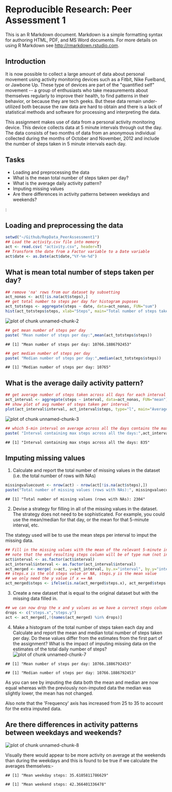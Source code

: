 # Reproducible Research: Peer Assessment 1

This is an R Markdown document. Markdown is a simple formatting syntax for authoring HTML, PDF, and MS Word documents. For more details on using R Markdown see <http://rmarkdown.rstudio.com>.

## Introduction

It is now possible to collect a large amount of data about personal movement using activity monitoring devices such as a Fitbit, Nike Fuelband, or Jawbone Up. These type of devices are part of the "quantified self" movement -- a group of enthusiasts who take measurements about themselves regularly to improve their health, to find patterns in their behavior, or because they are tech geeks. But these data remain under-utilized both because the raw data are hard to obtain and there is a lack of statistical methods and software for processing and interpreting the data.

This assignment makes use of data from a personal activity monitoring device. This device collects data at 5 minute intervals through out the day. The data consists of two months of data from an anonymous individual collected during the months of October and November, 2012 and include the number of steps taken in 5 minute intervals each day.

## Tasks
- Loading and preprocessing the data
- What is the mean total number of steps taken per day?
- What is the average daily activity pattern?
- Imputing missing values
- Are there differences in activity patterns between weekdays and weekends?

:

## Loading and preprocessing the data

```r
setwd("~/Github/RepData_PeerAssessment1")
## Load the activity.csv file into memory
act <- read.csv( "activity.csv", header=T)
## Transform the date from a Factor variable to a Date variable
act$date <- as.Date(act$date,"%Y-%m-%d")
```


## What is mean total number of steps taken per day?

```r
## remove 'na' rows from our dataset by subsetting
act_nonas <- act[!is.na(act$steps),]
## get total number to steps per day for histogram puposes
act_totsteps <- aggregate(steps ~ date, data=act_nonas, FUN="sum")
hist(act_totsteps$steps, xlab="Steps", main="Total number of steps taken each day")
```

![plot of chunk unnamed-chunk-2](./PA1_template_files/figure-html/unnamed-chunk-2.png) 

```r
## get mean number of steps per day
paste( "Mean number of steps per day:",mean(act_totsteps$steps))
```

```
## [1] "Mean number of steps per day: 10766.1886792453"
```

```r
## get median number of steps per day
paste( "Median number of steps per day:",median(act_totsteps$steps))
```

```
## [1] "Median number of steps per day: 10765"
```

## What is the average daily activity pattern?

```r
## get average number of steps taken across all days for each interval
act_interval <- aggregate(steps ~ interval, data=act_nonas, FUN="mean")
## show plot of avg number of steps taken per interval
plot(act_interval$interval, act_interval$steps, type="l", main="Average number of Steps taken per Interval", xlab="Steps", ylab="Interval")
```

![plot of chunk unnamed-chunk-3](./PA1_template_files/figure-html/unnamed-chunk-3.png) 

```r
## which 5-min interval on average across all the days contains the maximum number of steps
paste( "Interval containing max steps across all the days:",act_interval[act_interval$steps==max(act_interval$steps),"interval"])
```

```
## [1] "Interval containing max steps across all the days: 835"
```

## Imputing missing values
1. Calculate and report the total number of missing values in the dataset (i.e. the total number of rows with NAs)


```r
missingvaluecount <- nrow(act) - nrow(act[!is.na(act$steps),])
paste("Total number of missing values (rows with NAs):", missingvaluecount)
```

```
## [1] "Total number of missing values (rows with NAs): 2304"
```

2. Devise a strategy for filling in all of the missing values in the dataset. The strategy does not need to be sophisticated. For example, you could use the mean/median for that day, or the mean for that 5-minute interval, etc.

The stategy used will be to use the mean steps per interval to imput the missing data.


```r
## Fill in the missing values with the mean of the relevant 5-minute interval
## note that the end resulting steps column will be of type num (not int) due to the mean value
act$interval <- as.factor(act$interval)
act_interval$interval <- as.factor(act_interval$interval)
act_merged <- merge( x=act, y=act_interval, by.x="interval", by.y="interval", all.x=TRUE )
## steps.x is the old steps value or NA, steps.y is the mean value
## we only need the y value if x == NA
act_merged$steps <- ifelse(is.na(act_merged$steps.x), act_merged$steps.y, act_merged$steps.x)
```

3. Create a new dataset that is equal to the original dataset but with the missing data filled in.

```r
## we can now drop the x and y values as we have a correct steps column value
drops <- c("steps.x","steps.y")
act <- act_merged[,!(names(act_merged) %in% drops)]
```

4. Make a histogram of the total number of steps taken each day and Calculate and report the mean and median total number of steps taken per day. Do these values differ from the estimates from the first part of the assignment? What is the impact of imputing missing data on the estimates of the total daily number of steps?
![plot of chunk unnamed-chunk-7](./PA1_template_files/figure-html/unnamed-chunk-7.png) 

```
## [1] "Mean number of steps per day: 10766.1886792453"
```

```
## [1] "Median number of steps per day: 10766.1886792453"
```

As you can see by imputing the data both the mean and median are now equal whereas with the 
previously non-imputed data the median was slightly lower, the mean has not changed.

Also note that the 'Frequency' axis has increased from 25 to 35 to account for the extra imputed
data.

## Are there differences in activity patterns between weekdays and weekends?

![plot of chunk unnamed-chunk-8](./PA1_template_files/figure-html/unnamed-chunk-8.png) 

Visually there would appear to be more activity on average at the weekends than during the weekdays and this is found to be true if we calculate the averages themselves:-


```
## [1] "Mean weekday steps: 35.6105811786629"
```

```
## [1] "Mean weekend steps: 42.366401336478"
```
